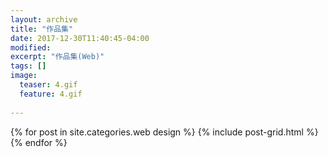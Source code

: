 ```yaml
---
layout: archive
title: "作品集"
date: 2017-12-30T11:40:45-04:00
modified:
excerpt: "作品集(Web)"
tags: []
image: 
  teaser: 4.gif
  feature: 4.gif
  
---
```




<div class="tiles">
{% for post in site.categories.web design %}
  {% include post-grid.html %}
{% endfor %}
</div><!-- /.tiles 把所有categories 有 web design 的列出來-->
